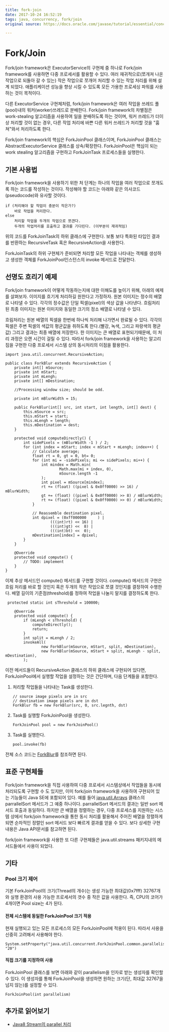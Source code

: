 ```yaml
---
title: fork-join
date: 2017-10-24 16:52:19
tags: java, concurrency, fork/join
original source: https://docs.oracle.com/javase/tutorial/essential/concurrency/forkjoin.html

---
```



# Fork/Join
Fork/join framework은 ExecutorService의 구현체 중 하나로 Fork/join framework를 사용하면 다중 프로세서를 활용할 수 있다. 여러 재귀적으로(쪼개져 나온 작업으로 되돌아 갈 수 있는) 작은 작업으로 쪼개어 처리할 수 있는 작업 처리를 위해 설계 되었다. 애플리케이션 성능을 향상 시킬 수 있도록 모든 가용한 프로세싱 파워를 사용하는 것이 목적이다.

다른 ExecutorService 구현체처럼, fork/join framework은 여러 작업을 쓰레드 풀(pool)내의 워커(worker)쓰레드로 분배한다. Fork/join framework의 차별점은 work-stealing 알고리즘을 사용하여 일을 분배하도록 하는 것이며, 워커 쓰레드가 더이상 처리할 것이 없는 경우, 다른 작업 처리에 바쁜 다른 워커 쓰레드가 처리할 것을 "훔쳐"와서 처리하도록 한다.

Fork/join framework의 핵심은 ForkJoinPool 클래스이며, ForkJoinPool 클래스는 AbstractExecutorService 클래스를 상속/확장한다. ForkJoinPool은 핵심이 되는 work stealing 알고리즘을 구현하고 ForkJoinTask 프로세스들을 실행한다.

## 기본 사용법
Fork/join framework을 사용하기 위한 처 단계는 하나의 작업을 여러 작업으로 쪼개도록 하는 코드를 작성하는 것이다. 작성해야 할 코드는 아래와 같은 의사코드(pseudocode)와 유사할 것이다.

```
if (처리해야 할 작업이 충분이 작은가?)
	바로 작업을 처리한다.
else
	처리할 작업을 두개의 작업으로 쪼갠다.
	두개의 작업처리를 호출하고 결과를 기다린다. (이부분이 재귀적임)

```
위의 코드를 ForkJoinTask의 하위 클래스에 구현한다. 보통 보다 특화된 타입인  결과를 반환하는 RecursiveTask 혹은 RecursiveAction을 사용한다.

ForkJoinTask의 하위 구현체가 준비되면 처리할 모든 작업을 나타내는 객체를 생성하고 생성한 객체를 ForkJoinPool인스턴스의 invoke 메서드로 전달한다.

## 선명도 흐리기 예제
Fork/join framework이 어떻게 작동하는지에 대한 이해도를 높이기 위해, 아래의 예제를 살펴보자. 이미지를 흐기게 처리하길 원한다고 가정하자. 원본 이미지는 정수의 배열로 나타낼 수 있다. 각각의 정수값은 단일 픽셀(pixel)의 색상 값을 나타낸다. 흐림처리된 최종 이미지는 원본 이미지와 동일한 크기의 정소 배열로 나타낼 수 있다.

흐림처리는 원본 배열의 픽셀을 한번에 하나씩 처리해 나가면서 완료될 수 있다. 각각의 픽셀은 주변 픽셀의 색값의 평균값을 취하도록 한다.(빨강, 녹색, 그리고 파랑색의 평균값) 그리고 결과는 최종 배열에 저장한다. 한 이미지는 큰 배열로 표현되기때문에, 이 처리 과정은 오랜 시간이 걸릴 수 있다. 따라서 fork/join framework을 사용하는 알고리짐을 구현한 다중 프로세서 시스템 상의 동시처리의 이점을 활용한다.

```
import java.util.concurrent.RecursiveAction;

public class ForkBlur extends RecursiveAction {
    private int[] mSource;
    private int mStart;
    private int mLengh;
    private int[] mDestination;

    //Processing window size; should be odd.

    private int mBlurWidth = 15;

    public ForkBlur(int[] src, int start, int length, int[] dest) {
        this.mSource = src;
        this.mStart = start;
        this.mLengh = length;
        this.mDestination = dest;
    }

    protected void computeDirectly() {
        int sidePixels = (mBlurWidth -1 ) / 2;
        for (int index = mStart; index < mStart + mLengh; index++) {
            // Calculate average;
            float rt = 0, gt = 0, bt= 0;
            for (int mi = -sidePixels; mi <= sidePixels; mi++) {
                int mindex = Math.min(
                        Math.max(mi + index, 0),
                        mSource.length -1
                );
                int pixel = mSource[mindex];
                rt += (float) ((pixel & 0x0ff0000) >> 16) / mBlurWidth;
                gt += (float) ((pixel & 0x0ff0000) >> 8) / mBlurWidth;
                rt += (float) ((pixel & 0x0ff0000) >> 0) / mBlurWidth;
            }

            // Reassemble destination pixel.
            int dpixel = (0xff000000     ) |
                    (((int)rt) << 16) |
                    (((int)gt) <<  8) |
                    (((int)bt) <<  0);
            mDestination[index] = dpixel;
        }
    }

    @Override
    protected void compute() {
        // TODO: implement
    }
}

```
이제 추상 메서드인 compute() 메서드를 구현할 것이다. compute() 메서드의 구현은 흐림 처리를 바로 할 것인지 혹은 두개의 작은 작업으로 쪼갤 것인지를 결정하여 수행한다. 배열 길이의 기준점(threshold)를 정하여 작업을 나눌지 말지를 결정하도록 한다.

```
 protected static int sThreshold = 100000;

    @Override
    protected void compute() {
        if (mLengh < sThreshold) {
            computeDirectly();
            return;
        }
        int split = mLengh / 2;
        invokeAll(
                new ForkBlur(mSource, mStart, split, mDestination),
                new ForkBlur(mSource, mStart + split, mLengh - split, mDestination),
        );
```

이전 메서드들이 RecursiveAction 클래스의 하위 클래스에 구현되어 있다면, ForkJoinPool에서 실행할 작업을 설정하는 것은 간단하며, 다음 단계들을 포함한다.

1. 처리할 작업들을 나타내는 Task를 생성한다.

	```
	// source image pixels are in src
	// destination image pixels are in dst
	ForkBlur fb = new ForkBlur(src, 0, src.legnth, dst)
	```

2. Task를 실행할 ForkJoinPool을 생성한다.

	```
	ForkJoinPool pool = new ForkJoinPool()
	```

3. Task를 실행한다.

	```
	pool.invoke(fb)
	```

전체 소스 코드는 [ForkBlur](https://docs.oracle.com/javase/tutorial/essential/concurrency/examples/ForkBlur.java)를 참조하면 된다.

## 표준 구현체들
Fork/join framework을 직접 사용하여 다중 프로세서 시스템상에서 작업들을 동시에 처리되도록 구현할 수 도 있지만, 이미  fork/join framework을 사용하여 구현되어 있는 기능들이 Java SE에 포함되어 있다. 예를 들어  [java.util.Arrays](https://docs.oracle.com/javase/8/docs/api/java/util/Arrays.html) 클래스의 parrallelSort 메서드가 그 예중 하나이다. parrallelSort 메서드의 결과는 일반 sort 메서드 호출과 동일하다. 하지만 큰 배열을 정렬하는 경우, 다중 프로세스를 지원하는 시스템 상에서 fork/join framework을 통한 동시 처리를 활용해서 주어진 배열을 정렬하게 되면 순차적인 정렬인 sort 메서드 보다 빠르게 결과를 얻을 수 있다. 보다 상세한 구현 내용은 Java  API문서를 참고하면 된다.

fork/join framework을 사용한 또 다른 구현체들은 java.util.streams 패키지내의 메서드들에서 사용이 되었다.

## 기타
### Pool 크기 제어
기본 ForkJoinPool의 크기(Thread의 개수)는 생성 가능한 최대값(0x7fff) 32767개와 실행 환경의 사용 가능한 프로세서의 갯수 중 작은 값을 사용한다. 즉, CPU의 코어가 4개이면 Pool size는 4가 된다.

#### 전체 시스템에 동일한 ForkJoinPool 크기 적용
현재 실행되고 있는 모든 프로세스의 모든 ForkJoinPool에 적용이 된다. 따라서 사용을 신중히 고려해서 사용해야 한다.

```
System.setProperty("java.util.concurrent.ForkJoinPool.common.parallelism", "20")
```

#### 직접 크기를 지정하여 사용
ForkJoinPool 클래스를 보면 아래와 같이 parallelism을 인자로 받는 생성자를 확인할 수 있다. 이 생성자를 통해 ForkJoinPool을 생성하면 원하는 크기(단, 최대값 32767을 넘지 않는)를 설정할 수 있다.

```
ForkJoinPool(int parallelism)
```

## 추가로 읽어보기
* [Java8 Stream의 parallel 처리](http://www.popit.kr/java8-stream의-parallel-처리/)
